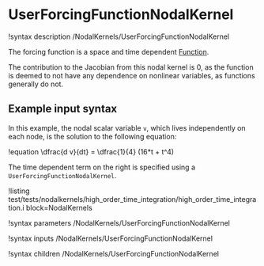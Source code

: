 # UserForcingFunctionNodalKernel

!syntax description /NodalKernels/UserForcingFunctionNodalKernel

The forcing function is a space and time dependent [Function](syntax/Functions/index.md).

The contribution to the Jacobian from this nodal kernel is 0, as
the function is deemed to not have any dependence on nonlinear variables, as functions generally do not.

## Example input syntax

In this example, the nodal scalar variable `v`, which lives independently on each node, is the solution to the following equation:

!equation
\dfrac{d v}{dt} = \dfrac{1}{4} (16*t + t^4)

The time dependent term on the right is specified using a `UserForcingFunctionNodalKernel`.

!listing test/tests/nodalkernels/high_order_time_integration/high_order_time_integration.i block=NodalKernels

!syntax parameters /NodalKernels/UserForcingFunctionNodalKernel

!syntax inputs /NodalKernels/UserForcingFunctionNodalKernel

!syntax children /NodalKernels/UserForcingFunctionNodalKernel
